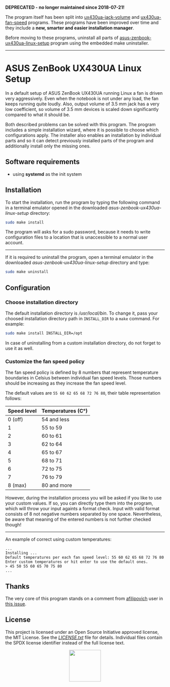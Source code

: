 **DEPRECATED - no longer maintained since 2018-07-21!**

The program itself has been split into [ux430ua-jack-volume](https://gitlab.com/dominiksalvet/ux430ua-jack-volume) and [ux430ua-fan-speed](https://gitlab.com/dominiksalvet/ux430ua-fan-speed) programs. These programs have been improved over time and they include a **new, smarter and easier installation manager**.

Before moving to these programs, uninstall all parts of [asus-zenbook-ux430ua-linux-setup](https://github.com/dominiksalvet/asus-zenbook-ux430ua-linux-setup) program using the embedded make uninstaller.

---

# ASUS ZenBook UX430UA Linux Setup

In a default setup of ASUS ZenBook UX430UA running Linux a fan is driven very aggressively. Even when the notebook is not under any load, the fan keeps running quite loudly. Also, output volume of 3.5 mm jack has a very low coefficient, so volume of 3.5 mm devices is scaled down significantly compared to what it should be.

Both described problems can be solved with this program. The program includes a simple installation wizard, where it is possible to choose which configurations apply. The installer also enables an installation by individual parts and so it can detect previously installed parts of the program and additionally install only the missing ones.

## Software requirements

* using **systemd** as the init system

## Installation

To start the installation, run the program by typing the following command in a terminal emulator opened in the downloaded *asus-zenbook-ux430ua-linux-setup* directory:

```bash
sudo make install
```

The program will asks for a sudo password, because it needs to write configuration files to a location that is unaccessible to a normal user account.

---

If it is required to uninstall the program, open a terminal emulator in the downloaded *asus-zenbook-ux430ua-linux-setup* directory and type:

```bash
sudo make uninstall
```

## Configuration

### Choose installation directory

The default installation directory is */usr/local/bin*. To change it, pass your choosed installation directory path in `INSTALL_DIR` to a `make` command. For example:

```bash
sudo make install INSTALL_DIR=/opt
```

In case of uninstalling from a custom installation directory, do not forget to use it as well.

### Customize the fan speed policy

The fan speed policy is defined by 8 numbers that represent temperature boundaries in Celsius between individual fan speed levels. Those numbers should be increasing as they increase the fan speed level.

The default values are `55 60 62 65 68 72 76 80`, their table representation follows:

| Speed level   | Temperatures (C°) |
| ------------- | ----------------- |
| 0 (off)       | 54 and less       |
| 1             | 55 to 59          |
| 2             | 60 to 61          |
| 3             | 62 to 64          |
| 4             | 65 to 67          |
| 5             | 68 to 71          |
| 6             | 72 to 75          |
| 7             | 76 to 79          |
| 8 (max)       | 80 and more       |

However, during the installation process you will be asked if you like to use your custom values. If so, you can directly type them into the program, which will throw your input againts a format check. Input with valid format consists of 8 not negative numbers separated by one space. Nevertheless, be aware that meaning of the entered numbers is not further checked though!

---

An example of correct using custom temperatures:

```
...
Installing ...
Default temperatures per each fan speed level: 55 60 62 65 68 72 76 80
Enter custom temperatures or hit enter to use the default ones.
> 45 50 55 60 65 70 75 80
...
```

## Thanks

The very core of this program stands on a comment from [afilipovich](https://github.com/afilipovich) user in [this issue](https://github.com/daringer/asus-fan/issues/44).

## License

This project is licensed under an Open Source Initiative approved license, the MIT License. See the [*LICENSE.txt*](LICENSE.txt) file for details. Individual files contain the SPDX license identifier instead of the full license text.

<p align="center">
  <a href="http://opensource.org/">
    <img src="https://opensource.org/files/osi_logo_bold_300X400_90ppi.png" width="100">
  </a>
</p>
